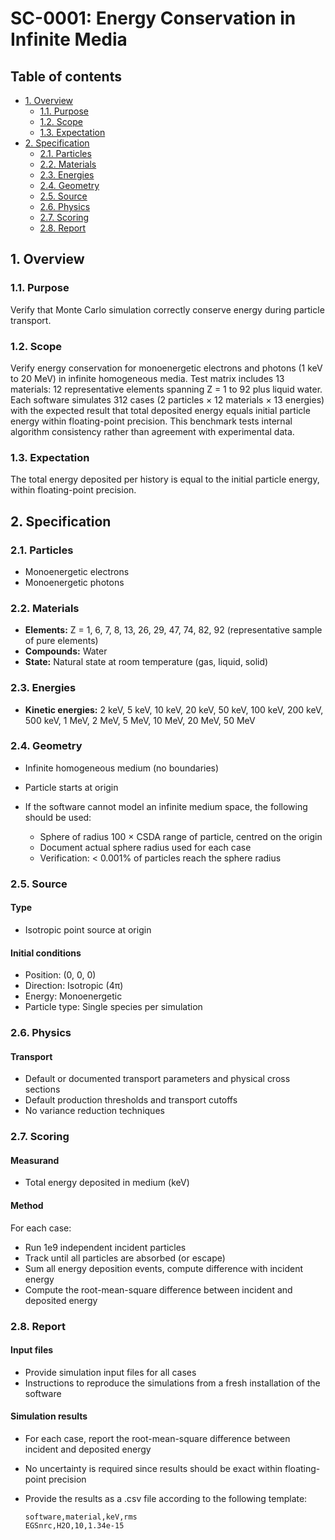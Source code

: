 # SC-0001: Energy Conservation in Infinite Media <!-- omit in toc -->

## Table of contents <!-- omit in toc -->

- [1. Overview](#1-overview)
  - [1.1. Purpose](#11-purpose)
  - [1.2. Scope](#12-scope)
  - [1.3. Expectation](#13-expectation)
- [2. Specification](#2-specification)
  - [2.1. Particles](#21-particles)
  - [2.2. Materials](#22-materials)
  - [2.3. Energies](#23-energies)
  - [2.4. Geometry](#24-geometry)
  - [2.5. Source](#25-source)
  - [2.6. Physics](#26-physics)
  - [2.7. Scoring](#27-scoring)
  - [2.8. Report](#28-report)

## 1. Overview

### 1.1. Purpose

Verify that Monte Carlo simulation correctly conserve energy during particle transport.

### 1.2. Scope

Verify energy conservation for monoenergetic electrons and photons (1 keV to 20 MeV) in infinite homogeneous media. Test matrix includes 13 materials: 12 representative elements spanning Z = 1 to 92 plus liquid water. Each software simulates 312 cases (2 particles × 12 materials × 13 energies) with the expected result that total deposited energy equals initial particle energy within floating-point precision. This benchmark tests internal algorithm consistency rather than agreement with experimental data.

### 1.3. Expectation

The total energy deposited per history is equal to the initial particle energy, within floating-point precision.

## 2. Specification

### 2.1. Particles

- Monoenergetic electrons
- Monoenergetic photons

### 2.2. Materials

- **Elements:** Z = 1, 6, 7, 8, 13, 26, 29, 47, 74, 82, 92 (representative sample of pure elements)
- **Compounds:** Water
- **State:** Natural state at room temperature (gas, liquid, solid)

### 2.3. Energies

- **Kinetic energies:** 2 keV, 5 keV, 10 keV, 20 keV, 50 keV, 100 keV, 200 keV, 500 keV, 1 MeV, 2 MeV, 5 MeV, 10 MeV, 20 MeV, 50 MeV

### 2.4. Geometry

- Infinite homogeneous medium (no boundaries)

- Particle starts at origin

- If the software cannot model an infinite medium space, the following should be used:

  - Sphere of radius 100 × CSDA range of particle, centred on the origin
  - Document actual sphere radius used for each case
  - Verification: < 0.001% of particles reach the sphere radius

### 2.5. Source

#### Type

- Isotropic point source at origin

#### Initial conditions

- Position: (0, 0, 0)
- Direction: Isotropic (4π)
- Energy: Monoenergetic
- Particle type: Single species per simulation

### 2.6. Physics

#### Transport

- Default or documented transport parameters and physical cross sections
- Default production thresholds and transport cutoffs
- No variance reduction techniques

### 2.7. Scoring

#### Measurand

- Total energy deposited in medium (keV)

#### Method

For each case:

- Run 1e9 independent incident particles
- Track until all particles are absorbed (or escape)
- Sum all energy deposition events, compute difference with incident energy
- Compute the root-mean-square difference between incident and deposited energy

### 2.8. Report

#### Input files

- Provide simulation input files for all cases
- Instructions to reproduce the simulations from a fresh installation of the software

#### Simulation results

- For each case, report the root-mean-square difference between incident and deposited energy
- No uncertainty is required since results should be exact within floating-point precision
- Provide the results as a .csv file according to the following template:

  ```csv
  software,material,keV,rms
  EGSnrc,H2O,10,1.34e-15
  ```

